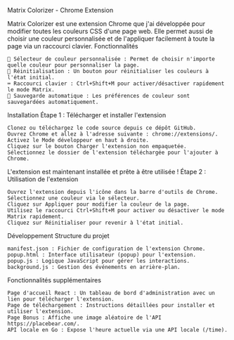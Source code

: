 Matrix Colorizer - Chrome Extension

Matrix Colorizer est une extension Chrome que j'ai développée pour modifier toutes les couleurs CSS d'une page web. Elle permet aussi de choisir une couleur personnalisée et de l'appliquer facilement à toute la page via un raccourci clavier.
Fonctionnalités

    🎨 Sélecteur de couleur personnalisée : Permet de choisir n'importe quelle couleur pour personnaliser la page.
    🔄 Réinitialisation : Un bouton pour réinitialiser les couleurs à l'état initial.
    ⌨️ Raccourci clavier : Ctrl+Shift+M pour activer/désactiver rapidement le mode Matrix.
    💾 Sauvegarde automatique : Les préférences de couleur sont sauvegardées automatiquement.

Installation
Étape 1 : Télécharger et installer l'extension

    Clonez ou téléchargez le code source depuis ce dépôt GitHub.
    Ouvrez Chrome et allez à l'adresse suivante : chrome://extensions/.
    Activez le Mode développeur en haut à droite.
    Cliquez sur le bouton Charger l'extension non empaquetée.
    Sélectionnez le dossier de l'extension téléchargée pour l'ajouter à Chrome.

L'extension est maintenant installée et prête à être utilisée !
Étape 2 : Utilisation de l'extension

    Ouvrez l'extension depuis l'icône dans la barre d'outils de Chrome.
    Sélectionnez une couleur via le sélecteur.
    Cliquez sur Appliquer pour modifier la couleur de la page.
    Utilisez le raccourci Ctrl+Shift+M pour activer ou désactiver le mode Matrix rapidement.
    Cliquez sur Réinitialiser pour revenir à l'état initial.

Développement
Structure du projet

    manifest.json : Fichier de configuration de l'extension Chrome.
    popup.html : Interface utilisateur (popup) pour l'extension.
    popup.js : Logique JavaScript pour gérer les interactions.
    background.js : Gestion des événements en arrière-plan.

Fonctionnalités supplémentaires

    Page d'accueil React : Un tableau de bord d'administration avec un lien pour télécharger l'extension.
    Page de téléchargement : Instructions détaillées pour installer et utiliser l'extension.
    Page Bonus : Affiche une image aléatoire de l'API https://placebear.com/.
    API locale en Go : Expose l'heure actuelle via une API locale (/time).
